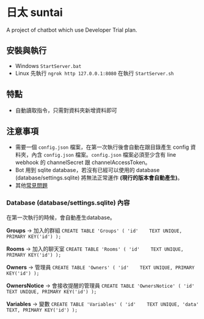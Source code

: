 # 日太 suntai
A project of chatbot which use Developer Trial plan.

## 安裝與執行
- Windows `StartServer.bat` 
- Linux  先執行 `ngrok http 127.0.0.1:8080` 在執行 `StartServer.sh`

## 特點
* 自動讀取指令，只需對資料夾新增資料即可

## 注意事項
* 需要一個 `config.json` 檔案，在第一次執行後會自動在跟目錄產生 config 資料夾，內含 `config.json` 檔案。`config.json` 檔案必須至少含有 line webhook 的 channelSecret 跟 channelAccessToken。
* Bot 用到 sqlite database，若沒有已經可以使用的 database (database/settings.sqlite) 將無法正常運作 **(現行的版本會自動產生)**。
* 其他[常見問題](FAQ.md)

### Database (database/settings.sqlite) 內容
在第一次執行的時候，會自動產生database。

**Groups** -> 加入的群組
`CREATE TABLE 'Groups' (
    'id'	TEXT UNIQUE,
    PRIMARY KEY('id')
);`

**Rooms** -> 加入的聊天室
`CREATE TABLE 'Rooms' (
    'id'    TEXT UNIQUE,
    PRIMARY KEY('id')
);`

**Owners** -> 管理員
`CREATE TABLE 'Owners' (
    'id'	TEXT UNIQUE,
    PRIMARY KEY('id')
);`

**OwnersNotice** -> 會接收提醒的管理員
`CREATE TABLE 'OwnersNotice' (
    'id'	TEXT UNIQUE,
    PRIMARY KEY('id')
);`

**Variables** -> 變數
`CREATE TABLE 'Variables' (
    'id'    TEXT UNIQUE,
    'data'  TEXT,
    PRIMARY KEY('id')
);`
